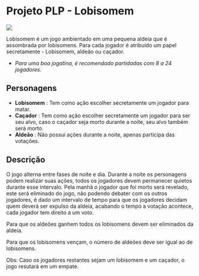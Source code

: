 # Projeto PLP - Lobisomem

![](http://www.auplod.com/u/laopudba40e.png)

Lobisomem é um jogo ambientado em uma pequena aldeia que é assombrada por lobisomens. Para cada jogador é atribuído um papel secretamente - Lobisomem, aldeão ou caçador. 

- *Para uma boa jogatina, é recomendado partidadas com 8 a 24 jogadores.*

## Personagens
- **Lobisomem** : Tem como ação escolher secretamente um jogador para matar.
- **Caçador** : Tem como ação escolher secretamente um jogador para ser seu alvo, caso o caçador seja morto durante a noite, seu alvo também será morto.
- **Aldeão** : Não possui ações durante a noite, apenas participa das votações.

## Descrição
  O jogo alterna entre fases de noite e dia. Durante a noite os personagens podem realizar suas ações, todos os jogadores devem permanecer quietos durante esse intervalo.
  Pela manhã o jogador que foi morto será revelado, este será eliminado do jogo, não podendo debater com os outros jogadores, é dado um
  intervalo de tempo para que os jogadores decidam quem deverá ser expulso da aldeia, acabando o tempo a votação acontece, cada jogador tem direito a
  um voto.
  
  Para que os aldeões ganhem todos os lobisomens devem ser eliminados da aldeia.
  
  Para que os lobisomens vençam, o número de aldeões deve ser igual ao de lobisomens.
  
  Obs: Caso os jogadores restantes sejam um lobisomem e um caçador, o jogo resutará em um empate.
